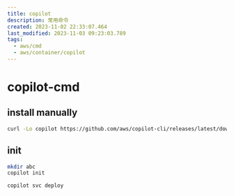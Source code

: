 ```yaml
---
title: copilot
description: 常用命令
created: 2023-11-02 22:33:07.464
last_modified: 2023-11-03 09:23:03.789
tags:
  - aws/cmd
  - aws/container/copilot
---
```


# copilot-cmd
## install manually
```sh
curl -Lo copilot https://github.com/aws/copilot-cli/releases/latest/download/copilot-linux && chmod +x copilot && sudo mv copilot /usr/local/bin/copilot 

```

## init
```sh
mkdir abc
copilot init

copilot svc deploy

```




